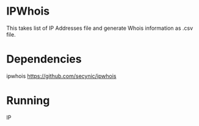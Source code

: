 # IPWhois
This takes list of IP Addresses file and generate Whois information as .csv file.

# Dependencies
ipwhois https://github.com/secynic/ipwhois

# Running 
IP
